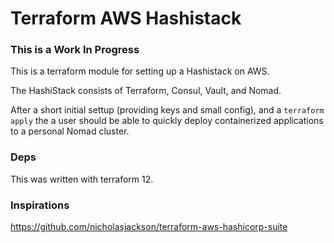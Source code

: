 # Terraform AWS Hashistack

### This is a Work In Progress

This is a terraform module for setting up a Hashistack on AWS.

The HashiStack consists of Terraform, Consul, Vault, and Nomad.

After a short initial settup (providing keys and small config), and
a `terraform apply` the a user should be able to quickly deploy
containerized applications to a personal Nomad cluster.

### Deps

This was written with terraform 12.

### Inspirations

https://github.com/nicholasjackson/terraform-aws-hashicorp-suite
